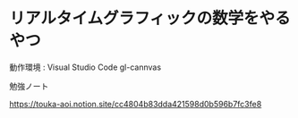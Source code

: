# リアルタイムグラフィックの数学をやるやつ

動作環境 : Visual Studio Code gl-cannvas

勉強ノート

https://touka-aoi.notion.site/cc4804b83dda421598d0b596b7fc3fe8
